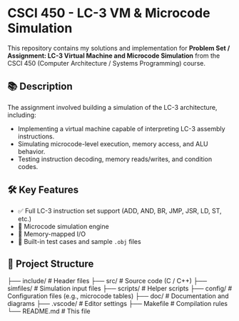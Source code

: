 # CSCI 450 - LC-3 VM & Microcode Simulation

This repository contains my solutions and implementation for **Problem Set / Assignment: LC-3 Virtual Machine and Microcode Simulation** from the CSCI 450 (Computer Architecture / Systems Programming) course.

## 📚 Description

The assignment involved building a simulation of the LC-3 architecture, including:

- Implementing a virtual machine capable of interpreting LC-3 assembly instructions.
- Simulating microcode-level execution, memory access, and ALU behavior.
- Testing instruction decoding, memory reads/writes, and condition codes.

## 🛠️ Key Features

- ✅ Full LC-3 instruction set support (ADD, AND, BR, JMP, JSR, LD, ST, etc.)
- 🧠 Microcode simulation engine
- 💾 Memory-mapped I/O
- 🧪 Built-in test cases and sample `.obj` files

## 📁 Project Structure

├── include/ # Header files
├── src/ # Source code (C / C++)
├── simfiles/ # Simulation input files
├── scripts/ # Helper scripts
├── config/ # Configuration files (e.g., microcode tables)
├── doc/ # Documentation and diagrams
├── .vscode/ # Editor settings
├── Makefile # Compilation rules
└── README.md # This file